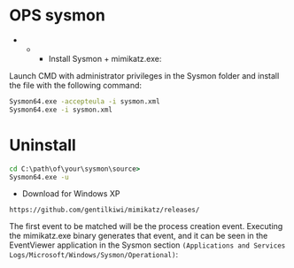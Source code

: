 # OPS sysmon

- - - Install Sysmon + mimikatz.exe:

Launch CMD with administrator privileges in the Sysmon folder and install the file with the following command:
```cmd
Sysmon64.exe -accepteula -i sysmon.xml
Sysmon64.exe -i sysmon.xml
```
# Uninstall
```cmd
cd C:\path\of\your\sysmon\source>
Sysmon64.exe -u
```
- Download for Windows XP
```url
https://github.com/gentilkiwi/mimikatz/releases/
```
The first event to be matched will be the process creation event. Executing the mimikatz.exe binary generates that event, and it can be seen in the EventViewer application in the Sysmon section `(Applications and Services Logs/Microsoft/Windows/Sysmon/Operational)`:
